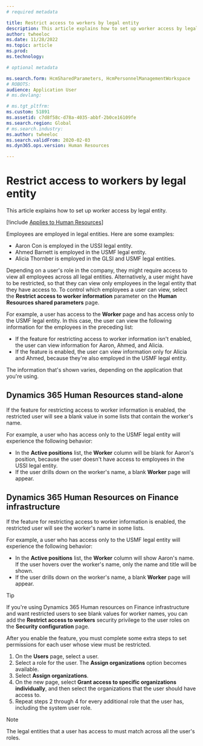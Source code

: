 ```yaml
---
# required metadata

title: Restrict access to workers by legal entity
description: This article explains how to set up worker access by legal entity.
author: twheeloc
ms.date: 11/28/2022
ms.topic: article
ms.prod: 
ms.technology: 

# optional metadata

ms.search.form: HcmSharedParameters, HcmPersonnelManagementWorkspace
# ROBOTS: 
audience: Application User
# ms.devlang: 

# ms.tgt_pltfrm: 
ms.custom: 51891
ms.assetid: c7d8f58c-d78a-4035-abbf-2b0ce16109fe
ms.search.region: Global
# ms.search.industry: 
ms.author: twheeloc
ms.search.validFrom: 2020-02-03
ms.dyn365.ops.version: Human Resources

---
```


# Restrict access to workers by legal entity

This article explains how to set up worker access by legal entity.

[!include [Applies to Human Resources](../includes/applies-to-hr.md)]

Employees are employed in legal entities. Here are some examples:

- Aaron Con is employed in the USSI legal entity.
- Ahmed Barnett is employed in the USMF legal entity.
- Alicia Thornber is employed in the GLSI and USMF legal entities.

Depending on a user's role in the company, they might require access to view all employees across all legal entities. Alternatively, a user might have to be restricted, so that they can view only employees in the legal entity that they have access to. To control which employees a user can view, select the **Restrict access to worker information** parameter on the **Human Resources shared parameters** page.

For example, a user has access to the **Worker** page and has access only to the USMF legal entity. In this case, the user can view the following information for the employees in the preceding list:

- If the feature for restricting access to worker information isn't enabled, the user can view information for Aaron, Ahmed, and Alicia.
- If the feature is enabled, the user can view information only for Alicia and Ahmed, because they're also employed in the USMF legal entity.

The information that's shown varies, depending on the application that you're using.

## Dynamics 365 Human Resources stand-alone

If the feature for restricting access to worker information is enabled, the restricted user will see a blank value in some lists that contain the worker's name.

For example, a user who has access only to the USMF legal entity will experience the following behavior:

- In the **Active positions** list, the **Worker** column will be blank for Aaron's position, because the user doesn't have access to employees in the USSI legal entity.
- If the user drills down on the worker's name, a blank **Worker** page will appear.

## Dynamics 365 Human Resources on Finance infrastructure

If the feature for restricting access to worker information is enabled, the restricted user will see the worker's name in some lists.

For example, a user who has access only to the USMF legal entity will experience the following behavior:

- In the **Active positions** list, the **Worker** column will show Aaron's name. If the user hovers over the worker's name, only the name and title will be shown.
- If the user drills down on the worker's name, a blank **Worker** page will appear.

> [!TIP]
> If you're using Dynamics 365 Human resources on Finance infrastructure and want restricted users to see blank values for worker names, you can add the **Restrict access to workers** security privilege to the user roles on the **Security configuration** page.

After you enable the feature, you must complete some extra steps to set permissions for each user whose view must be restricted.

1. On the **Users** page, select a user.
2. Select a role for the user. The **Assign organizations** option becomes available.
3. Select **Assign organizations**.
4. On the new page, select **Grant access to specific organizations individually**, and then select the organizations that the user should have access to.
5. Repeat steps 2 through 4 for every additional role that the user has, including the system user role.

> [!NOTE]
> The legal entities that a user has access to must match across all the user's roles.
